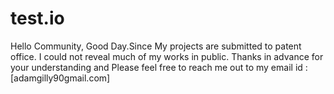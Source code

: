 # test.io

Hello Community,
Good Day.Since My projects are submitted to patent office. I could not reveal much of my works in public. Thanks in advance for your understanding and Please feel free to reach me out to my email id :[adamgilly90gmail.com]
 
